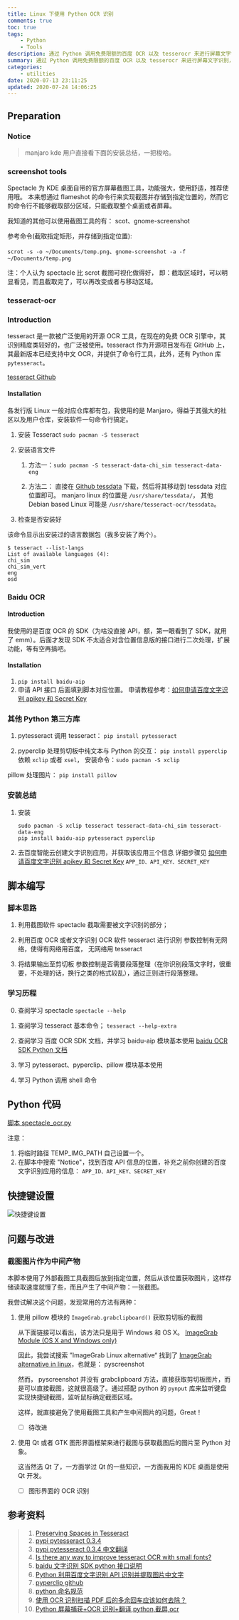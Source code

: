 ```yaml
---
title: Linux 下使用 Python OCR 识别
comments: true
toc: true
tags:
    - Python
    - Tools
description: 通过 Python 调用免费限额的百度 OCR 以及 tesserocr 来进行屏幕文字识别，满足我们日常需求。本文完美适用于 Manjaro Linux， 其他发行版需要修改第一部分使用的屏幕截图工具以及自行寻找脚本所用工具的安装教程。
summary: 通过 Python 调用免费限额的百度 OCR 以及 tesserocr 来进行屏幕文字识别，满足我们日常需求。本文完美适用于 Manjaro Linux， 其他发行版需要修改第一部分使用的屏幕截图工具以及自行寻找脚本所用工具的安装教程。
categories:
    - utilities
date: 2020-07-13 23:11:25
updated: 2020-07-24 14:06:25
---
```


## Preparation

### Notice

> manjaro kde 用户直接看下面的安装总结，一把梭哈。

### screenshot tools

Spectacle 为 KDE 桌面自带的官方屏幕截图工具，功能强大，使用舒适，推荐使用哦。
本来想通过 flameshot 的命令行来实现截图并存储到指定位置的，然而它的命令行不能够截取部分区域，只能截取整个桌面或者屏幕。

我知道的其他可以使用截图工具的有： scot、gnome-screenshot

参考命令(截取指定矩形，并存储到指定位置):

`scrot -s -o ~/Documents/temp.png`、`gnome-screenshot -a -f ~/Documents/temp.png`

注：个人认为 spectacle 比 scrot 截图可视化做得好， 即：截取区域时，可以明显看见，而且截取完了，可以再改变或者与移动区域。

### tesseract-ocr

### Introduction

tesseract 是一款被广泛使用的开源 OCR 工具，在现在的免费 OCR 引擎中，其识别精度类较好的，也广泛被使用。tesseract 作为开源项目发布在 GitHub 上，其最新版本已经支持中文 OCR，并提供了命令行工具，此外，还有 Python 库 `pytesseract`。

[tesseract Github](https://github.com/tesseract-ocr/tesseract)

#### Installation

各发行版 Linux 一般对应仓库都有包，我使用的是 Manjaro，得益于其强大的社区以及用户仓库，安装软件一句命令行搞定。

1. 安装 Tesseract
   `sudo pacman -S tesseract`
2. 安装语言文件

    1. 方法一：`sudo pacman -S tesseract-data-chi_sim tesseract-data-eng`

    2. 方法二：
       直接在 [Github tessdata](https://github.com/tesseract-ocr/tessdata) 下载，然后将其移动到 tessdata 对应位置即可。
       manjaro linux 的位置是 `/usr/share/tessdata/`， 其他 Debian based Linux 可能是 `/usr/share/tesseract-ocr/tessdata`。

3. 检查是否安装好

该命令显示出安装过的语言数据包（我多安装了两个）。

```shell
$ tesseract --list-langs
List of available languages (4):
chi_sim
chi_sim_vert
eng
osd
```

### Baidu OCR

#### Introduction

我使用的是百度 OCR 的 SDK（为啥没直接 API，额，第一眼看到了 SDK，就用了 emm）。后面才发现 SDK 不太适合对含位置信息版的接口进行二次处理，扩展功能，等有空再搞吧。

#### Installation

1. `pip install baidu-aip`
2. 申请 API 接口
   后面填到脚本对应位置。
   申请教程参考：[如何申请百度文字识别 apikey 和 Secret Key](https://blog.csdn.net/biao197/article/details/102907492)

### 其他 Python 第三方库

1. pytesseract 调用 tesseract： `pip install pytesseract`

2. pyperclip 处理剪切板中纯文本与 Python 的交互： `pip install pyperclip`
   依赖 `xclip` 或者 `xsel`， 安装命令：`sudo pacman -S xclip`

pillow 处理图片： `pip install pillow`

### 安装总结

1. 安装

    ```shell
    sudo pacman -S xclip tesseract tesseract-data-chi_sim tesseract-data-eng
    pip install baidu-aip pytesseract pyperclip
    ```

2. 去百度智能云创建文字识别应用，并获取该应用三个信息
   详细步骤见 [如何申请百度文字识别 apikey 和 Secret Key](https://blog.csdn.net/biao197/article/details/102907492)
   `APP_ID、API_KEY、SECRET_KEY`

## 脚本编写

### 脚本思路

1. 利用截图软件 spectacle 截取需要被文字识别的部分；

2. 利用百度 OCR 或者文字识别 OCR 软件 tesseract 进行识别
   参数控制有无网络，使得有网络用百度， 无网络用 tesseract

3. 将结果输出至剪切板
   参数控制是否需要段落整理（在你识别段落文字时，很重要，不处理的话，换行之类的格式较乱），通过正则进行段落整理。

### 学习历程

0. 查阅学习 spectacle
   `spectacle --help`
1. 查阅学习 tesseract 基本命令；
   `tesseract --help-extra`

2. 查阅学习 百度 OCR SDK 文档，并学习 baidu-aip 模块基本使用
   [baidu OCR SDK Python 文档](https://cloud.baidu.com/doc/OCR/s/Ek3h7yeiq)

3. 学习 pytesseract、pyperclip、pillow 模块基本使用

4. 学习 Python 调用 shell 命令

## Python 代码

[脚本 spectacle_ocr.py](https://github.com/violetu/mybackup/blob/master/useful_scripts/spectacle_ocr.py)

注意：

1. 将临时路径 TEMP_IMG_PATH 自己设置一个。
2. 在脚本中搜索 "Notice"，找到百度 API 信息的位置，补充之前你创建的百度文字识别应用的信息： `APP_ID、API_KEY、SECRET_KEY`

## 快捷键设置

![快捷键设置](https://raw.githubusercontent.com/violetu/blogimages/master/20200711205058.png)

## 问题与改进

### 截图图片作为中间产物

本脚本使用了外部截图工具截图后放到指定位置，然后从该位置获取图片，这样存储读取速度就慢了些，而且产生了中间产物：一张截图。

我尝试解决这个问题，发现常用的方法有两种：

1. 使用 pillow 模块的 `ImageGrab.grabclipboard()` 获取剪切板的截图

    从下面链接可以看出，该方法只是用于 Windows 和 OS X。
    [ImageGrab Module (OS X and Windows only)](https://pillow.readthedocs.io/en/3.1.x/reference/ImageGrab.html)

    因此，我尝试搜索 ”ImageGrab Linux alternative“ 找到了 [ImageGrab alternative in linux](https://stackoverflow.com/questions/43520757/imagegrab-alternative-in-linux)，也就是： pyscreenshot

    然而， pyscreenshot 并没有 grabclipboard 方法，直接获取剪切板图片，而是可以直接截图，这就很高级了。通过搭配 python 的 `pynput` 库来监听键盘实现快捷键截图，监听鼠标确定截图区域。

    这样，就直接避免了使用截图工具和产生中间图片的问题，Great！

    - [ ] 待改进

2. 使用 Qt 或者 GTK 图形界面框架来进行截图与获取截图后的图片至 Python 对象。

    这当然选 Qt 了，一方面学过 Qt 的一些知识，一方面我用的 KDE 桌面是使用 Qt 开发。

    - [ ] 图形界面的 OCR 识别

## 参考资料

> 1. [Preserving Spaces in Tesseract](https://stackoverflow.com/questions/51668339/preserving-spaces-in-tesseract)
> 2. [pypi pytesseract 0.3.4](https://pypi.org/project/pytesseract/)
> 3. [pypi pytesseract 0.3.4 中文翻译](https://ptorch.com/news/231.html)
> 4. [Is there any way to improve tesseract OCR with small fonts?](https://stackoverflow.com/questions/4909396/)
> 5. [baidu 文字识别 SDK python 接口说明](https://ai.baidu.com/ai-doc/OCR/3k3h7yeqa)
> 6. [Python 利用百度文字识别 API 识别并提取图片中文字](https://blog.csdn.net/XnCSD/article/details/80786793)
> 7. [pyperclip github](https://github.com/asweigart/pyperclip)
> 8. [python 命名规范](https://www.jianshu.com/p/a793c0d960fe)
> 9. [使用 OCR 识别扫描 PDF 后的多余回车应该如何去除？](https://www.zhihu.com/question/26232941)
> 10. [Python 屏幕捕获+OCR 识别+翻译,python,截屏,ocr](https://www.pythonf.cn/read/124275)
